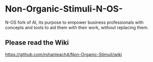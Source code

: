# Non-Organic-Stimuli-N-OS-
N-OS fork of AI, its purpose to empower business professionals with concepts and tools to aid them with their work, without replacing them.

## Please read the Wiki
https://github.com/rohanleach4/Non-Organic-Stimuli/wiki
